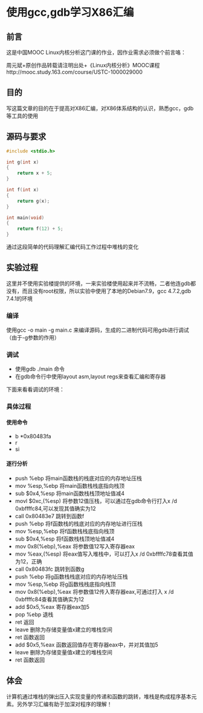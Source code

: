 # 使用gcc,gdb学习X86汇编

## 前言

 这是中国MOOC Linux内核分析这门课的作业，因作业需求必须做个前言咯：

 周元斌+原创作品转载请注明出处+《Linux内核分析》MOOC课程http://mooc.study.163.com/course/USTC-1000029000

## 目的

 写这篇文章的目的在于提高对X86汇编，对X86体系结构的认识，熟悉gcc，gdb等工具的使用

## 源码与要求

``` c
#include <stdio.h>

int g(int x)
{
    return x + 5;
}

int f(int x)
{
    return g(x);
}

int main(void)
{
    return f(12) + 5;
}

```

 通过这段简单的代码理解汇编代码工作过程中堆栈的变化

## 实验过程

这里并不使用实验楼提供的环境，一来实验楼使用起来并不流畅，二者他连gdb都没有，而且没有root权限，所以实验中使用了本地的Debian7.9，gcc 4.7.2,gdb 7.4.1的环境

### 编译

使用gcc -o main -g main.c 来编译源码，生成的二进制代码可用gdb进行调试（由于-g参数的作用）

### 调试

- 使用gdb ./main 命令
- 在gdb命令行中使用layout asm,layout regs来查看汇编和寄存器

下面来看看调试的环境：

### 具体过程

#### 使用命令
- b *0x80483fa
- r
- si

#### 逐行分析

- push %ebp 将main函数栈的栈底对应的内存地址压栈
- mov %esp,%ebp 将main函数栈栈底指向栈顶
- sub $0x4,%esp 将main函数栈栈顶地址值减4
- movl $0xc,(%esp) 将参数12值压栈，可以通过在gdb命令行打入x /d 0xbffffc84,可以发现其值确实为12
- call 0x80483e7 <f>  跳转到函数f
- push %ebp 将f函数栈的栈底对应的内存地址进行压栈
- mov %esp,%ebp 将f函数栈栈底指向栈顶
- sub $0x4,%esp 将f函数栈栈顶地址值减4
- mov 0x8(%ebp),%eax 将参数值12写入寄存器eax
- mov %eax,(%esp) 将eax值写入堆栈中，可以打入x /d 0xbffffc78查看其值为12，正确
- call 0x80483fc <g> 跳转到函数g
- push %ebp 将g函数栈栈底对应的内存地址压栈
- mov %esp,%ebp 将g函数栈栈底指向栈顶
- mov 0x8(%ebp),%eax 将参数值12传入寄存器eax,可通过打入 x /d 0xbffffc84查看其值确实为12
- add $0x5,%eax 寄存器eax加5
- pop %ebp 退栈
- ret 返回
- leave 删除为存储变量值x建立的堆栈空间
- ret 函数返回
- add $0x5,%eax 函数返回值存在寄存器eax中，并对其值加5
- leave 删除为存储变量值x建立的堆栈空间
- ret 函数返回

## 体会

计算机通过堆栈的弹出压入实现变量的传递和函数的跳转，堆栈是构成程序基本元素。另外学习汇编有助于加深对程序的理解！
